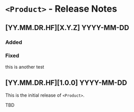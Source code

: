 # `<Product>` - Release Notes

## [YY.MM.DR.HF][X.Y.Z] YYYY-MM-DD

### Added

### Fixed

this is another test

## [YY.MM.DR.HF][1.0.0] YYYY-MM-DD

This is the initial release of `<Product>`.

TBD

